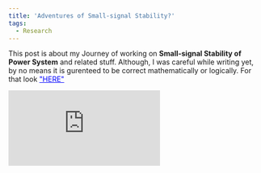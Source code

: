 ```yaml
---
title: 'Adventures of Small-signal Stability?'
tags:
  - Research
---
```


This post is about my Journey of working on **Small-signal Stability of Power System** and related stuff. Although, I was careful while writing yet, 
by no means it is gurenteed to be correct mathematically or logically. For that look <a style="color:#0000FF" target="_blank" href="https://arxiv.org/pdf/1911.12001">"HERE"</a>

![equation](http://www.sciweavers.org/tex2img.php?eq=1%2Bsin%28mc%5E2%29&bc=White&fc=Black&im=jpg&fs=12&ff=arev&edit=)

